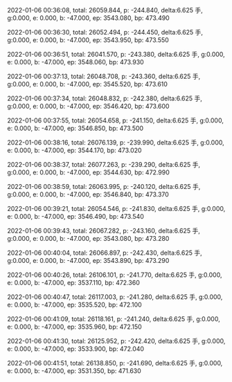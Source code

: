 2022-01-06 00:36:08, total: 26059.844, p: -244.840, delta:6.625 手, g:0.000, e: 0.000, b: -47.000, ep: 3543.080, bp: 473.490

2022-01-06 00:36:30, total: 26052.494, p: -244.450, delta:6.625 手, g:0.000, e: 0.000, b: -47.000, ep: 3543.950, bp: 473.550

2022-01-06 00:36:51, total: 26041.570, p: -243.380, delta:6.625 手, g:0.000, e: 0.000, b: -47.000, ep: 3548.060, bp: 473.930

2022-01-06 00:37:13, total: 26048.708, p: -243.360, delta:6.625 手, g:0.000, e: 0.000, b: -47.000, ep: 3545.520, bp: 473.610

2022-01-06 00:37:34, total: 26048.832, p: -242.380, delta:6.625 手, g:0.000, e: 0.000, b: -47.000, ep: 3546.420, bp: 473.600

2022-01-06 00:37:55, total: 26054.658, p: -241.150, delta:6.625 手, g:0.000, e: 0.000, b: -47.000, ep: 3546.850, bp: 473.500

2022-01-06 00:38:16, total: 26076.139, p: -239.990, delta:6.625 手, g:0.000, e: 0.000, b: -47.000, ep: 3544.170, bp: 473.020

2022-01-06 00:38:37, total: 26077.263, p: -239.290, delta:6.625 手, g:0.000, e: 0.000, b: -47.000, ep: 3544.630, bp: 472.990

2022-01-06 00:38:59, total: 26063.995, p: -240.120, delta:6.625 手, g:0.000, e: 0.000, b: -47.000, ep: 3546.840, bp: 473.370

2022-01-06 00:39:21, total: 26054.546, p: -241.830, delta:6.625 手, g:0.000, e: 0.000, b: -47.000, ep: 3546.490, bp: 473.540

2022-01-06 00:39:43, total: 26067.282, p: -243.160, delta:6.625 手, g:0.000, e: 0.000, b: -47.000, ep: 3543.080, bp: 473.280

2022-01-06 00:40:04, total: 26066.897, p: -242.430, delta:6.625 手, g:0.000, e: 0.000, b: -47.000, ep: 3543.890, bp: 473.290

2022-01-06 00:40:26, total: 26106.101, p: -241.770, delta:6.625 手, g:0.000, e: 0.000, b: -47.000, ep: 3537.110, bp: 472.360

2022-01-06 00:40:47, total: 26117.003, p: -241.280, delta:6.625 手, g:0.000, e: 0.000, b: -47.000, ep: 3535.520, bp: 472.100

2022-01-06 00:41:09, total: 26118.161, p: -241.240, delta:6.625 手, g:0.000, e: 0.000, b: -47.000, ep: 3535.960, bp: 472.150

2022-01-06 00:41:30, total: 26125.952, p: -242.420, delta:6.625 手, g:0.000, e: 0.000, b: -47.000, ep: 3533.900, bp: 472.040

2022-01-06 00:41:51, total: 26138.850, p: -241.690, delta:6.625 手, g:0.000, e: 0.000, b: -47.000, ep: 3531.350, bp: 471.630